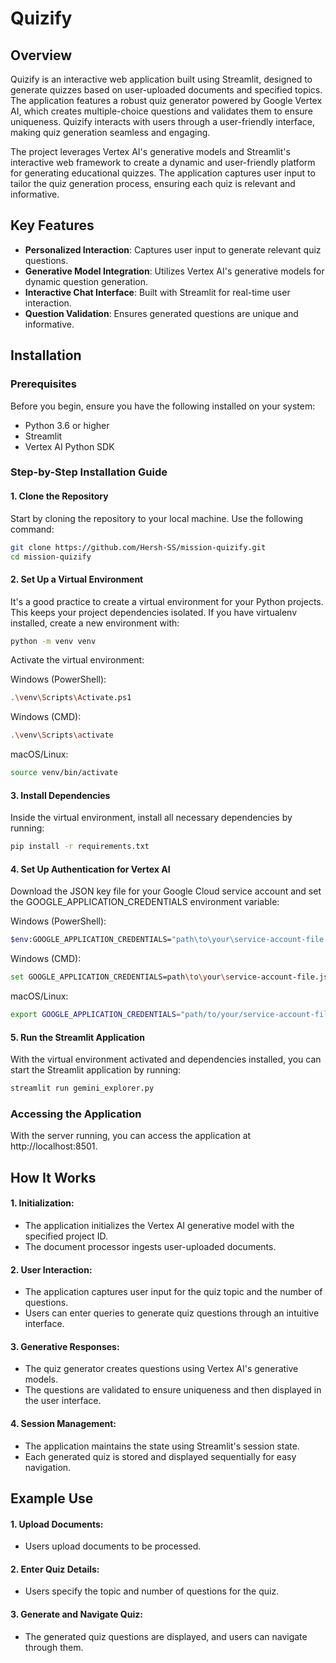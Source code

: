 # **Quizify**

## **Overview**

Quizify is an interactive web application built using Streamlit, designed to generate quizzes based on user-uploaded documents and specified topics. The application features a robust quiz generator powered by Google Vertex AI, which creates multiple-choice questions and validates them to ensure uniqueness. Quizify interacts with users through a user-friendly interface, making quiz generation seamless and engaging.

The project leverages Vertex AI's generative models and Streamlit's interactive web framework to create a dynamic and user-friendly platform for generating educational quizzes. The application captures user input to tailor the quiz generation process, ensuring each quiz is relevant and informative.

## **Key Features**

- **Personalized Interaction**: Captures user input to generate relevant quiz questions.
- **Generative Model Integration**: Utilizes Vertex AI's generative models for dynamic question generation.
- **Interactive Chat Interface**: Built with Streamlit for real-time user interaction.
- **Question Validation**: Ensures generated questions are unique and informative.

## **Installation**

### **Prerequisites**

Before you begin, ensure you have the following installed on your system:

- Python 3.6 or higher
- Streamlit
- Vertex AI Python SDK

### **Step-by-Step Installation Guide**

#### **1. Clone the Repository**

Start by cloning the repository to your local machine. Use the following command:

```bash
git clone https://github.com/Hersh-SS/mission-quizify.git
cd mission-quizify
```

#### **2. Set Up a Virtual Environment**

It's a good practice to create a virtual environment for your Python projects. This keeps your project dependencies isolated. If you have virtualenv installed, create a new environment with:

```bash
python -m venv venv
```

Activate the virtual environment:

Windows (PowerShell):
```bash
.\venv\Scripts\Activate.ps1
```

Windows (CMD):
```bash
.\venv\Scripts\activate
```

macOS/Linux:
```bash
source venv/bin/activate
```

#### **3. Install Dependencies**

Inside the virtual environment, install all necessary dependencies by running:
```bash
pip install -r requirements.txt
```

#### **4. Set Up Authentication for Vertex AI**
Download the JSON key file for your Google Cloud service account and set the GOOGLE_APPLICATION_CREDENTIALS environment variable:

Windows (PowerShell):
```bash
$env:GOOGLE_APPLICATION_CREDENTIALS="path\to\your\service-account-file.json"
```

Windows (CMD):
```bash
set GOOGLE_APPLICATION_CREDENTIALS=path\to\your\service-account-file.json
```

macOS/Linux:
```bash
export GOOGLE_APPLICATION_CREDENTIALS="path/to/your/service-account-file.json"
```

#### **5. Run the Streamlit Application**
With the virtual environment activated and dependencies installed, you can start the Streamlit application by running:

```bash
streamlit run gemini_explorer.py
```

### **Accessing the Application**
With the server running, you can access the application at http://localhost:8501.

## **How It Works**

#### **1. Initialization:**
- The application initializes the Vertex AI generative model with the specified project ID.
- The document processor ingests user-uploaded documents.

#### **2. User Interaction:**
- The application captures user input for the quiz topic and the number of questions.
- Users can enter queries to generate quiz questions through an intuitive interface.

#### **3. Generative Responses:**
- The quiz generator creates questions using Vertex AI's generative models.
- The questions are validated to ensure uniqueness and then displayed in the user interface.

#### **4. Session Management:**
- The application maintains the state using Streamlit's session state.
- Each generated quiz is stored and displayed sequentially for easy navigation.

## **Example Use**

#### **1. Upload Documents:**
- Users upload documents to be processed.

#### **2. Enter Quiz Details:**
- Users specify the topic and number of questions for the quiz.

#### **3. Generate and Navigate Quiz:**
- The generated quiz questions are displayed, and users can navigate through them.
